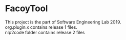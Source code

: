 # FacoyTool

This project is the part of Software Engineering Lab 2019.<br>
org.plugin.x contains release 1 files.<br>
nlp2code folder contains release 2 files
